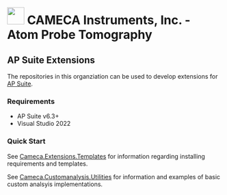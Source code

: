 # <img src="https://user-images.githubusercontent.com/92824978/180858859-8905c2c5-16e0-45b3-aac7-190e7fe3fb2f.png" width="40" height="40"> CAMECA Instruments, Inc. - Atom Probe Tomography

## AP Suite Extensions
The repositories in this organziation can be used to develop extensions for [AP Suite](https://www.cameca.com/service/software/apsuite).

### Requirements
- AP Suite v6.3+
- Visual Studio 2022

### Quick Start
See [Cameca.Extensions.Templates](https://github.com/CamecaAPT/cameca-extensions-templates#camecaextensionstemplates) for information regarding installing requirements and templates.

See [Cameca.Customanalysis.Utilities](https://github.com/CamecaAPT/cameca-customanalysis-utilities#camecacustomanalysisutilities) for information and examples of basic custom analsyis implementations. 
